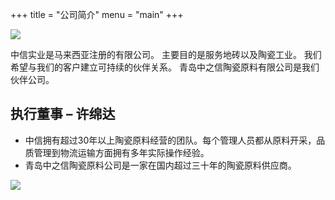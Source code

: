 +++ 
title = "公司简介" 
menu = "main"
+++

![](/img/charter.png)

中信实业是马来西亚注册的有限公司。 主要目的是服务地砖以及陶瓷工业。 
我们希望与我们的客户建立可持续的伙伴关系。 青岛中之信陶瓷原料有限公司是我们伙伴公司。

## 执行董事 – 许绵达

- 中信拥有超过30年以上陶瓷原料经营的团队。每个管理人员都从原料开采，品质管理到物流运输方面拥有多年实际操作经验。
- 青岛中之信陶瓷原料公司是一家在国内超过三十年的陶瓷原料供应商。

![](/img/kbt-portrait.png)
